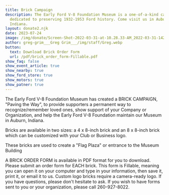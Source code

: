 ```yaml
---
title: Brick Campaign
description: The Early Ford V-8 Foundation Museum is a one-of-a-kind car museum
  dedicated to preserving 1932-1953 Ford history. Come visit us in Auburn,
  Indiana.
layout: donate2.njk
date: 2023-07-24
image: /img/donate/Screen-Shot-2022-03-31-at-10.28.33-AM_2022-03-31-142959_mfnl.webp
author: greg-grim___Greg Grim___/img/staff/Greg.webp
button:
  text: Download Brick Order Form
  url: /pdf/brick_order_form-Fillable.pdf
show_faq: false
show_event_article: true
show_nearby: true
show_ford_store: true
show_motors: true
show_patner: true
---
```

The Early Ford V-8 Foundation Museum has created a BRICK CAMPAIGN,
"Paving the Way", to provide supporters a permanent way to recognize/remember loved ones, show support of your Company or Organization, and help the Early Ford V-8 Foundation maintain our Museum in Auburn, Indiana.

Bricks are available in two sizes: a 4 x 8-inch brick and an 8 x 8-inch brick which can be customized with your Club or Business logo.

These bricks are used to create a "Flag Plaza" or entrance to the Museum Building

A BRICK ORDER FORM is available in PDF format for you to download. Please submit an order form for EACH brick. This form is Fillable, meaning you can open it on your computer and type in your information, then save it, print it, or email it to us. Custom logo bricks require a camera-ready logo. If you have questions, please don't hesitate to ask. If you wish to have forms sent to you or your organization, please call 260-927-8022.

